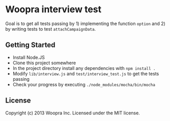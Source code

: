 # Woopra interview test

Goal is to get all tests passing by 1) implementing the function
`option` and 2) by writing tests to test `attachCampaignData`.

## Getting Started
* Install Node.JS
* Clone this project somewhere
* In the project directory install any dependencies with `npm install .`
* Modify `lib/interview.js` and `test/interview_test.js` to get the
tests passing
* Check your progress by executing `./node_modules/mocha/bin/mocha`

## License
Copyright (c) 2013 Woopra Inc.
Licensed under the MIT license.
